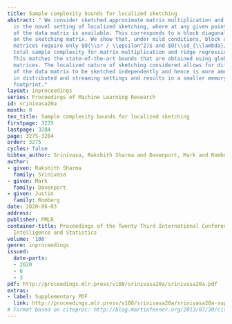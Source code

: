 ```yaml
---
title: Sample complexity bounds for localized sketching
abstract: " We consider sketched approximate matrix multiplication and ridge regression
  in the novel setting of localized sketching, where at any given point, only part
  of the data matrix is available. This corresponds to a block diagonal structure
  on the sketching matrix. We show that, under mild conditions, block diagonal sketching
  matrices require only $O(\\sr / \\epsilon^2)$ and $O(\\sd_{\\lambda}/\\epsilon)$
  total sample complexity for matrix multiplication and ridge regression, respectively.
  This matches the state-of-the-art bounds that are obtained using global sketching
  matrices. The localized nature of sketching considered allows for different parts
  of the data matrix to be sketched independently and hence is more amenable to computation
  in distributed and streaming settings and results in a smaller memory and computational
  footprint."
layout: inproceedings
series: Proceedings of Machine Learning Research
id: srinivasa20a
month: 0
tex_title: Sample complexity bounds for localized sketching
firstpage: 3275
lastpage: 3284
page: 3275-3284
order: 3275
cycles: false
bibtex_author: Srinivasa, Rakshith Sharma and Davenport, Mark and Romberg, Justin
author:
- given: Rakshith Sharma
  family: Srinivasa
- given: Mark
  family: Davenport
- given: Justin
  family: Romberg
date: 2020-06-03
address: 
publisher: PMLR
container-title: Proceedings of the Twenty Third International Conference on Artificial
  Intelligence and Statistics
volume: '108'
genre: inproceedings
issued:
  date-parts:
  - 2020
  - 6
  - 3
pdf: http://proceedings.mlr.press/v108/srinivasa20a/srinivasa20a.pdf
extras:
- label: Supplementary PDF
  link: http://proceedings.mlr.press/v108/srinivasa20a/srinivasa20a-supp.pdf
# Format based on citeproc: http://blog.martinfenner.org/2013/07/30/citeproc-yaml-for-bibliographies/
---
```

